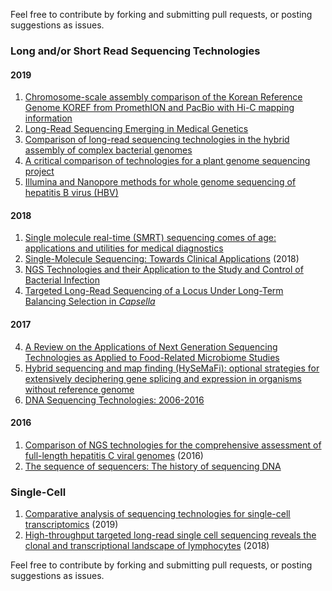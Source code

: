 Feel free to contribute by forking and submitting pull requests, or posting suggestions as issues.

### Long and/or Short Read Sequencing Technologies

#### 2019

1. [Chromosome-scale assembly comparison of the Korean Reference Genome KOREF from PromethION and PacBio with Hi-C mapping information](http://dx.doi.org/10.1093/gigascience/giz125)
1. [Long-Read Sequencing Emerging in Medical Genetics](https://www.frontiersin.org/articles/10.3389/fgene.2019.00426/full)
1. [Comparison of long-read sequencing technologies in the hybrid assembly of complex bacterial genomes](https://www.biorxiv.org/content/10.1101/530824v2)
1. [A critical comparison of technologies for a plant genome sequencing project](https://academic.oup.com/gigascience/article/8/3/giy163/5281243)
1. [Illumina and Nanopore methods for whole genome sequencing of hepatitis B virus (HBV)](https://www.nature.com/articles/s41598-019-43524-9)

#### 2018

1. [Single molecule real-time (SMRT) sequencing comes of age: applications and utilities for medical diagnostics](https://www.ncbi.nlm.nih.gov/pmc/articles/PMC5861413/)
1. [Single-Molecule Sequencing: Towards Clinical Applications](https://www.cell.com/trends/biotechnology/fulltext/S0167-7799(18)30204-X?_returnURL=https%3A%2F%2Flinkinghub.elsevier.com%2Fretrieve%2Fpii%2FS016777991830204X%3Fshowall%3Dtrue) (2018)
2. [NGS Technologies and their Application to the Study and Control of Bacterial Infection](https://www.ncbi.nlm.nih.gov/pmc/articles/PMC5857210/)
3. [Targeted Long-Read Sequencing of a Locus Under Long-Term Balancing Selection in *Capsella*](https://www.ncbi.nlm.nih.gov/pmc/articles/PMC5873921/)

#### 2017
4. [A Review on the Applications of Next Generation Sequencing Technologies as Applied to Food-Related Microbiome Studies](https://www.frontiersin.org/articles/10.3389/fmicb.2017.01829/full)
1. [Hybrid sequencing and map finding (HySeMaFi): optional strategies for extensively deciphering gene splicing and expression in organisms without reference genome](https://www.nature.com/articles/srep43793)
1. [DNA Sequencing Technologies: 2006-2016](https://www.nature.com/articles/nprot.2016.182)

#### 2016
1. [Comparison of NGS technologies for the comprehensive assessment of full-length hepatitis C viral genomes](https://www.ncbi.nlm.nih.gov/pmc/articles/PMC5035407/) (2016)
1. [The sequence of sequencers: The history of sequencing DNA](https://www.sciencedirect.com/science/article/pii/S0888754315300410)

### Single-Cell

1. [Comparative analysis of sequencing technologies for single-cell transcriptomics](https://genomebiology.biomedcentral.com/articles/10.1186/s13059-019-1676-5) (2019)
1. [High-throughput targeted long-read single cell sequencing reveals the clonal and transcriptional landscape of lymphocytes](https://www.biorxiv.org/content/10.1101/424945v1.full) (2018)

Feel free to contribute by forking and submitting pull requests, or posting suggestions as issues.
